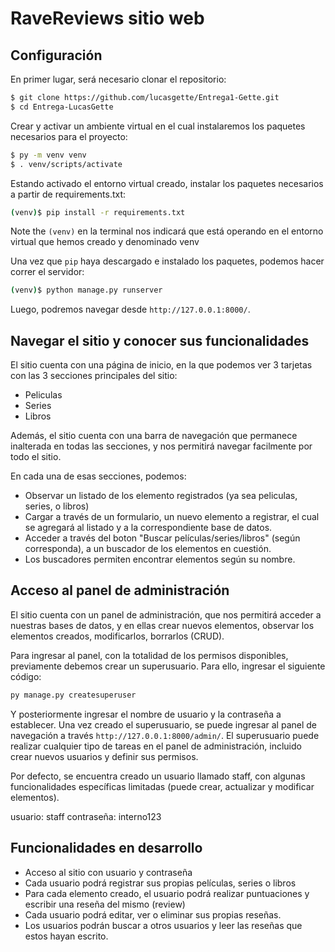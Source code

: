 # RaveReviews sitio web

## Configuración

En primer lugar, será necesario clonar el repositorio:

```sh
$ git clone https://github.com/lucasgette/Entrega1-Gette.git
$ cd Entrega-LucasGette

```

Crear y activar un ambiente virtual en el cual instalaremos los paquetes necesarios para el proyecto:

```sh
$ py -m venv venv
$ . venv/scripts/activate
```

Estando activado el entorno virtual creado, instalar los paquetes necesarios a partir de requirements.txt:

```sh
(venv)$ pip install -r requirements.txt
```
Note the `(venv)` en la terminal nos indicará que está operando en el entorno virtual que hemos creado y denominado venv


Una vez que `pip` haya descargado e instalado los paquetes, podemos hacer correr el servidor:
```sh
(venv)$ python manage.py runserver
```

Luego, podremos navegar desde `http://127.0.0.1:8000/`.


## Navegar el sitio y conocer sus funcionalidades

El sitio cuenta con una página de inicio, en la que podemos ver 3 tarjetas con las 3 secciones principales del sitio:
* Peliculas
* Series
* Libros

Además, el sitio cuenta con una barra de navegación que permanece inalterada en todas las secciones, y nos permitirá navegar facilmente por todo el sitio.

En cada una de esas secciones, podemos:
* Observar un listado de los elemento registrados (ya sea peliculas, series, o libros)
* Cargar a través de un formulario, un nuevo elemento a registrar, el cual se agregará al listado y a la correspondiente base de datos.
* Acceder a través del boton "Buscar películas/series/libros" (según corresponda), a un buscador de los elementos en cuestión.
* Los buscadores permiten encontrar elementos según su nombre.


## Acceso al panel de administración

El sitio cuenta con un panel de administración, que nos permitirá acceder a nuestras bases de datos, y en ellas crear nuevos elementos, observar los elementos creados, modificarlos, borrarlos (CRUD).



Para ingresar al panel, con la totalidad de los permisos disponibles, previamente debemos crear un superusuario. Para ello, ingresar el siguiente código:

```sh
py manage.py createsuperuser
```

Y posteriormente ingresar el nombre de usuario y la contraseña a establecer. Una vez creado el superusuario, se puede ingresar al panel de navegación a través `http://127.0.0.1:8000/admin/`. El superusuario puede realizar cualquier tipo de tareas en el panel de administración, incluido crear nuevos usuarios y definir sus permisos.



Por defecto, se encuentra creado un usuario llamado staff, con algunas funcionalidades específicas limitadas (puede crear, actualizar y modificar elementos). 

usuario: staff
contraseña: interno123

## Funcionalidades en desarrollo

* Acceso al sitio con usuario y contraseña
* Cada usuario podrá registrar sus propias películas, series o libros
* Para cada elemento creado, el usuario podrá realizar puntuaciones y escribir una reseña del mismo (review)
* Cada usuario podrá editar, ver o eliminar sus propias reseñas.
* Los usuarios podrán buscar a otros usuarios y leer las reseñas que estos hayan escrito.
